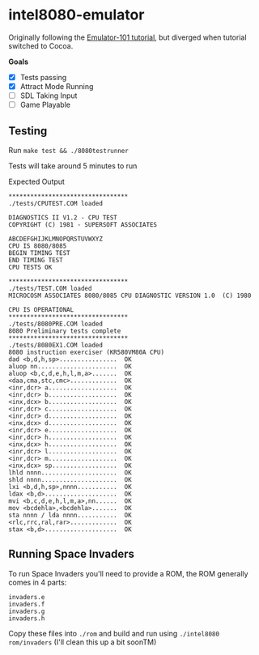 # intel8080-emulator

Originally following the [Emulator-101 tutorial](http://emulator101.com/), but diverged when tutorial switched to Cocoa.

**Goals**

- [x] Tests passing
- [x] Attract Mode Running
- [ ] SDL Taking Input
- [ ] Game Playable

## Testing 

Run `make test && ./8080testrunner`

Tests will take around 5 minutes to run

Expected Output
```
*********************************
./tests/CPUTEST.COM loaded

DIAGNOSTICS II V1.2 - CPU TEST
COPYRIGHT (C) 1981 - SUPERSOFT ASSOCIATES

ABCDEFGHIJKLMNOPQRSTUVWXYZ
CPU IS 8080/8085
BEGIN TIMING TEST
END TIMING TEST
CPU TESTS OK

*********************************
./tests/TEST.COM loaded
MICROCOSM ASSOCIATES 8080/8085 CPU DIAGNOSTIC VERSION 1.0  (C) 1980

CPU IS OPERATIONAL
*********************************
./tests/8080PRE.COM loaded
8080 Preliminary tests complete
*********************************
./tests/8080EX1.COM loaded
8080 instruction exerciser (KR580VM80A CPU)
dad <b,d,h,sp>................  OK
aluop nn......................  OK
aluop <b,c,d,e,h,l,m,a>.......  OK
<daa,cma,stc,cmc>.............  OK
<inr,dcr> a...................  OK
<inr,dcr> b...................  OK
<inx,dcx> b...................  OK
<inr,dcr> c...................  OK
<inr,dcr> d...................  OK
<inx,dcx> d...................  OK
<inr,dcr> e...................  OK
<inr,dcr> h...................  OK
<inx,dcx> h...................  OK
<inr,dcr> l...................  OK
<inr,dcr> m...................  OK
<inx,dcx> sp..................  OK
lhld nnnn.....................  OK
shld nnnn.....................  OK
lxi <b,d,h,sp>,nnnn...........  OK
ldax <b,d>....................  OK
mvi <b,c,d,e,h,l,m,a>,nn......  OK
mov <bcdehla>,<bcdehla>.......  OK
sta nnnn / lda nnnn...........  OK
<rlc,rrc,ral,rar>.............  OK
stax <b,d>....................  OK
```

## Running Space Invaders

To run Space Invaders you'll need to provide a ROM, the ROM generally comes in 4 parts:

```
invaders.e
invaders.f
invaders.g
invaders.h
```

Copy these files into `./rom` and build and run using `./intel8080 rom/invaders` (I'll clean this up a bit soonTM)
